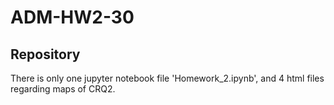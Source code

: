 # ADM-HW2-30

## Repository

There is only one jupyter notebook file 'Homework_2.ipynb', and 4 html files regarding maps of CRQ2.

